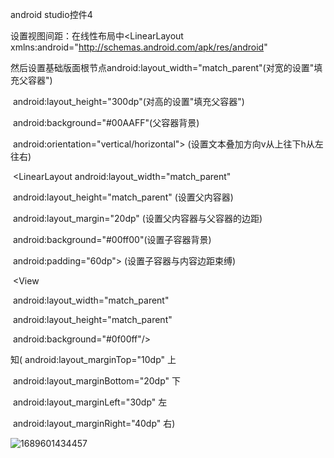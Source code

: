 android studio控件4

设置视图间距：在线性布局中<LinearLayout  xmlns:android="http://schemas.android.com/apk/res/android"                                                 

​                          然后设置基础版面根节点android:layout_width="match_parent"(对宽的设置"填充父容器")

​                                                                  android:layout_height="300dp"(对高的设置"填充父容器") 

​                                                                 android:background="#00AAFF"(父容器背景)

​                                                                  android:orientation="vertical/horizontal">  (设置文本叠加方向v从上往下h从左往右)                      

​                                     <LinearLayout    android:layout_width="match_parent"  

​                                                                android:layout_height="match_parent" (设置父内容器)

​                                                                 android:layout_margin="20dp" (设置父内容器与父容器的边距)

​                                                                  android:background="#00ff00"(设置子容器背景)

​                                                                 android:padding="60dp">  (设置子容器与内容边距束缚)

​                                       <View        

​                                                                android:layout_width="match_parent"        

​                                                                android:layout_height="match_parent"       

​                                                                 android:background="#0f00ff"/>

</LinearLayout>

</LinearLayout>           知( android:layout_marginTop="10dp"   上

​                                                  android:layout_marginBottom="20dp"    下

​                                                    android:layout_marginLeft="30dp"    左

​                                                     android:layout_marginRight="40dp" 右)

![1689601434457](C:\Users\徐元孜H\AppData\Roaming\Typora\typora-user-images\1689601434457.png)

​     